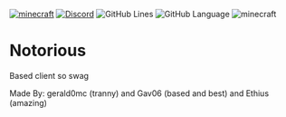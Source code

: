 [![minecraft](https://img.shields.io/badge/Minecraft-1.12.2-lightgrey.svg)](https://files.minecraftforge.net/net/minecraftforge/forge/index_1.12.2.html)
[![Discord](https://img.shields.io/discord/840168131652747264?color=lightgrey&label=discord&style=flat-round)](https://discord.gg/nPBPJRcuqP)
![GitHub Lines](https://img.shields.io/tokei/lines/github/Supergamer5465/ImpHack-Revised?color=lightgrey)
![GitHub Language](https://img.shields.io/github/languages/top/gerald0mc/Notorious?color=lightgrey)
![minecraft](https://img.shields.io/badge/Client--Prefix-.-lightgrey)

# Notorious
Based client so swag

Made By: gerald0mc (tranny) and Gav06 (based and best) and Ethius (amazing)
